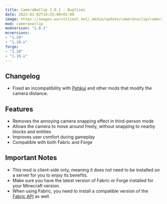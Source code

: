 ```yaml
---
title: CameraNoClip 1.0.1 - Bugfixes
date: 2023-01-02T14:55:00+01:00
image: https://images.wurstclient.net/_media/update/cameranoclip/cameranoclip_1.0.1_540p.webp
mod: cameranoclip
modversion: "1.0.1"
mcversions:
- "1.20"
- "1.19.x"
forge:
- "1.20"
- "1.19.x"
---
```

## Changelog
- Fixed an incompatibility with [Pehkui](https://www.curseforge.com/minecraft/mc-mods/pehkui) and other mods that modify the camera distance.

## Features
- Removes the annoying camera snapping effect in third-person mode
- Allows the camera to move around freely, without snapping to nearby blocks and entities
- Improves user comfort during gameplay
- Compatible with both Fabric and Forge

## Important Notes
- This mod is client-side only, meaning it does not need to be installed on a server for you to enjoy its benefits.
- Make sure you have the latest version of Fabric or Forge installed for your Minecraft version.
- When using Fabric, you need to install a compatible version of the [Fabric API](https://modrinth.com/mod/fabric-api/versions) as well.
